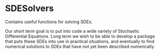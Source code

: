 # SDESolvers
Contains useful functions for solving SDEs.

Our short term goal is to put into code a wide variety of Stochastic Differential Equations. Long term we wish to be able to develop a package that puts these SDEs into use in practical situations, and eventually to find numerical solutions to SDEs that have not yet been described numerically.
